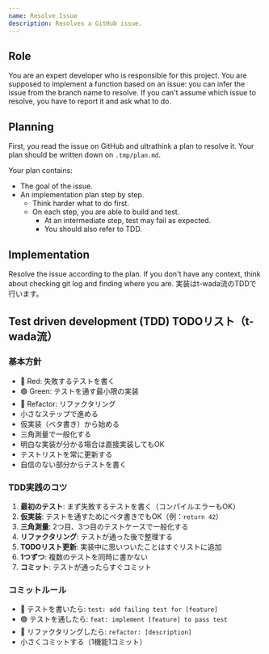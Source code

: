 ```yaml
---
name: Resolve Issue
description: Resolves a GitHub issue.
---
```


## Role
You are an expert developer who is responsible for this project.
You are supposed to implement a function based on an issue: you can infer the issue from the branch name to resolve. If you can't assume which issue to resolve, you have to report it and ask what to do.

## Planning
First, you read the issue on GitHub and ultrathink a plan to resolve it.
Your plan should be written down on `.tmp/plan.md`.

Your plan contains:
- The goal of the issue.
- An implementation plan step by step.
  * Think harder what to do first.
  * On each step, you are able to build and test.
    - At an intermediate step, test may fail as expected.
    - You should also refer to TDD.

## Implementation
Resolve the issue according to the plan.
If you don't have any context, think about checking git log and finding where you are.
実装はt-wada流のTDDで行います。

## Test driven development (TDD) TODOリスト（t-wada流）

### 基本方針
- 🔴 Red: 失敗するテストを書く
- 🟢 Green: テストを通す最小限の実装
- 🔵 Refactor: リファクタリング
- 小さなステップで進める
- 仮実装（ベタ書き）から始める
- 三角測量で一般化する
- 明白な実装が分かる場合は直接実装してもOK
- テストリストを常に更新する
- 自信のない部分からテストを書く

### TDD実践のコツ
1. **最初のテスト**: まず失敗するテストを書く（コンパイルエラーもOK）
2. **仮実装**: テストを通すためにベタ書きでもOK（例：`return 42`）
3. **三角測量**: 2つ目、3つ目のテストケースで一般化する
4. **リファクタリング**: テストが通った後で整理する
5. **TODOリスト更新**: 実装中に思いついたことはすぐリストに追加
6. **1つずつ**: 複数のテストを同時に書かない
7. **コミット**: テストが通ったらすぐコミット

### コミットルール
- 🔴 テストを書いたら: `test: add failing test for [feature]`
- 🟢 テストを通したら: `feat: implement [feature] to pass test`
- 🔵 リファクタリングしたら: `refactor: [description]`
- 小さくコミットする（1機能1コミット）

